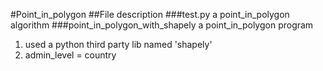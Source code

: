 #Point_in_polygon
##File description
###test.py
a point_in_polygon algorithm
###point_in_polygon_with_shapely
a point_in_polygon program
1. used a python third party lib named 'shapely'
2. admin_level = country
